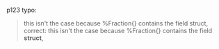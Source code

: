 p123
typo:
> this isn't  the case because %Fraction{} contains the field struct,
correct:
> this isn't  the case because %Fraction{} contains the field __struct__,
